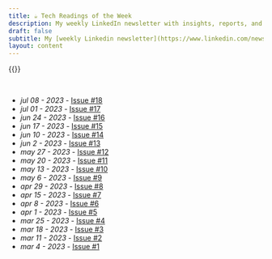 ```yaml
---
title: ☕ Tech Readings of the Week
description: My weekly LinkedIn newsletter with insights, reports, and resources from the tech industry for founders, casual investors, and everything in between.
draft: false
subtitle: My [weekly Linkedin newsletter](https://www.linkedin.com/newsletters/7039008827605692416/), a container of thought-provoking tech articles, reports, and resources for founders, retail investors, and everyone in between.
layout: content
---
```

{{<linkedin>}}

&nbsp;

- *jul 08 - 2023* - [Issue #18](http://www.linkedin.com/pulse/tech-readings-week-18-edoardo-reggiani)
- *jul 01 - 2023* - [Issue #17](https://www.linkedin.com/pulse/tech-readings-week-17-edoardo-reggiani)
- *jun 24 - 2023* - [Issue #16](https://www.linkedin.com/pulse/tech-readings-week-16-edoardo-reggiani)
- *jun 17 - 2023* - [Issue #15](https://www.linkedin.com/pulse/tech-readings-week-15-edoardo-reggiani)
- *jun 10 - 2023* - [Issue #14](https://www.linkedin.com/pulse/tech-readings-week-14-edoardo-reggiani)
- *jun 2 - 2023* - [Issue #13](https://www.linkedin.com/pulse/tech-readings-week-13-edoardo-reggiani)
- *may 27 - 2023* - [Issue #12](https://www.linkedin.com/pulse/tech-readings-week-12-edoardo-reggiani)
- *may 20 - 2023* - [Issue #11](https://www.linkedin.com/pulse/tech-readings-week-11-edoardo-reggiani)
- *may 13 - 2023* - [Issue #10](https://www.linkedin.com/pulse/tech-readings-week-10-edoardo-reggiani)
- *may 6 - 2023* - [Issue #9](https://www.linkedin.com/pulse/tech-readings-week-9-edoardo-reggiani)
- *apr 29 - 2023* - [Issue #8](https://www.linkedin.com/pulse/tech-readings-week-8-edoardo-reggiani)
- *apr 15 - 2023* - [Issue #7](https://www.linkedin.com/pulse/tech-readings-week-7-edoardo-reggiani)
- *apr 8 - 2023* - [Issue #6](https://www.linkedin.com/pulse/tech-readings-week-6-edoardo-reggiani)
- *apr 1 - 2023* - [Issue #5](https://www.linkedin.com/pulse/tech-readings-week-5-edoardo-reggiani)
- *mar 25 - 2023* - [Issue #4](https://www.linkedin.com/pulse/tech-readings-week-4-edoardo-reggiani/)
- *mar 18 - 2023* - [Issue #3](https://www.linkedin.com/pulse/tech-readings-week-3-edoardo-reggiani)
- *mar 11 - 2023* - [Issue #2](https://www.linkedin.com/pulse/tech-readings-week-2-edoardo-reggiani)
- *mar 4 - 2023* - [Issue #1](https://www.linkedin.com/post/edit/7037442341019762688/)